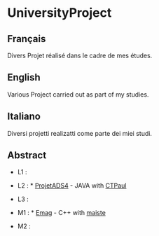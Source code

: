 # UniversityProject

## Français 

Divers Projet réalisé dans le cadre de mes études. 

## English 

Various Project carried out as part of my studies.

## Italiano 

Diversi projetti realizatti come parte dei miei studi.


## Abstract 

 * L1 :
 
 * L2 : * [ProjetADS4](https://github.com/efraika/UniversityProject/tree/main/ProjetADS4) - JAVA with [CTPaul](https://github.com/CTPaul)
 
 * L3 :
 
 * M1 : * [Emag](https://github.com/efraika/UniversityProject/tree/main/Emag) - C++ with [maiste](https://github.com/maiste)
 
 * M2 :
